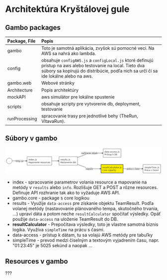 # Architektúra Kryštálovej gule

## Gambo packages

| Package, File | Popis |
| :------------ | :---- |
| gambo         | Toto je samotná aplikácia, zvyšok sú pomocné veci. Na AWS sa nahrá ako lambda. |
| config        | obsahuje `configAWS.js` a `configLocal.js` ktoré definujú prístup na aws alebo testovanie na local. Tieto dva súbory sa kopírujú do distribúcie, podľa nich sa určí či sa ide lokálne alebo na aws. |
| gambo.web     | Webové stránky |
| Architecture  | Popis architektúry |
| mockAPI       | aws simulátor pre lokálne spustenie |
| scripts       | obsahuje scripty pre vytvorenie db, deployment, testovanie |
| runProcessing | spracovanie trasy pre jednotlivé behy (TheRun, VltavaRun). |

## Súbory v gambo

![štruktúra zdrojákov](../img/cb_logic.png)

* index - spracovanie parametrov volania resource a mapovanie na metódy v `results` alebo `info`. Rozlišuje GET a POST a rôzne resources. Definuje API rozhranie tak ako to vyžaduje AWS API.
* gambo.core - package s core logikou
* results - Využije `data-access` pre získanie objektu TeamResult. Podľa volanej metódy (nastavovanie plánovaného tempa, skutočného trvania, ...) upraví dáta a potom neche `resultCalculator` spočítať výsledky. Opäť použije `data-access` na uloženie TeamResult do DB.
* **resultCalculator** - Prepočítava výsledky, toto je vlastne samotná biznis logika. Využíva `simpleTime` na prácu s časmi.
* data-access - prístup k dátam, tu sa volajú AWS metódy pre tabuľky
* simpleTime - prevod medzi číselným a textovým vyjadrením času, napr. "01:23:45" je 5025 sekúnd a naopak ... 


## Resources v gambo

???